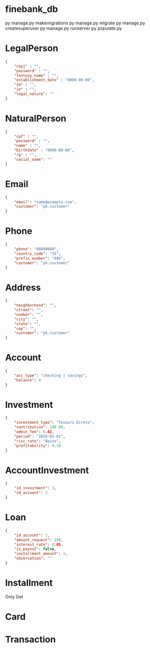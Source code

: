 # finebank_db
py manage.py makemigrations
py manage.py migrate
py manage.py createsuperuser
py manage.py runserver
py populate.py


# LegalPerson
```json
{
	"cnpj" : "",
	"password" : "",
	"fantasy_name" : "",
	"establishment_date" : "0000-00-00",
	"im" : "",
	"ie" : "",
	"legal_nature": ""
}
```

# NaturalPerson
```json
{
	"cpf" : "",
	"password" : "",
	"name" : "",
	"birthdate" : "0000-00-00",
	"rg" : "",
	"social_name": ""
}
```

# Email
```json
{
	"email": "name@example.com",
	"customer": "pk.customer"
}
```

# Phone
```json
{
	"phone": "00000000",
	"country_code": "55",
	"prefix_number": "000",
	"customer": "pk.customer"
}
```

# Address
```json
{
    "neighborhood": "",
    "street": "",
    "number": "",
    "city": "",
    "state": "",
    "cep": "",
    "customer": "pk.customer"
}
```

# Account
```json
{
	"acc_type": "checking | savings",
	"balance": 0
}
```

# Investment
```json
{
	"investment_type": "Tesouro Direto",
	"contribution": 200.00,
	"admin_fee": 0.02,
	"period": "2026-01-01",
	"risc_rate": "Baixo",
	"profitability": 0.10
}
```

# AccountInvestment
```json
{
	"id_investment": 1,
	"id_account": 2
}
```

# Loan
```json
{
	"id_account": 1,
	"amount_request": 200,
	"interest_rate": 0.05,
	"is_payout": false,
	"installment_amount": 1,
	"observation": ""
}
```

# Installment
Only Get

# Card

# Transaction